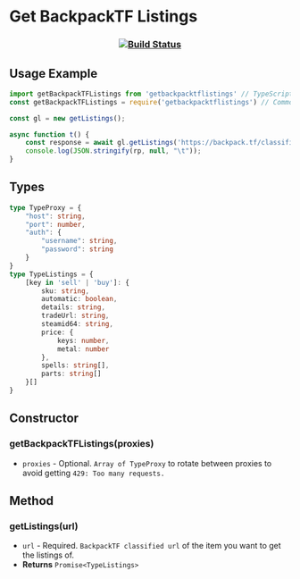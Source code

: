 # Get BackpackTF Listings
### <p align="center">[![Build Status](https://travis-ci.com/Preport/getBackpackTFListings.svg?branch=main)](https://travis-ci.com/Preport/getBackpackTFListings)</p>
## Usage Example
```typescript
import getBackpackTFListings from 'getbackpacktflistings' // TypeScript
const getBackpackTFListings = require('getbackpacktflistings') // CommonJS

const gl = new getListings();

async function t() {
    const response = await gl.getListings('https://backpack.tf/classifieds?item=Bill%27s%20Hat&quality=6&tradable=1&craftable=1&australium=-1&killstreak_tier=0')
    console.log(JSON.stringify(rp, null, "\t"));
}
```
## Types
```typescript
type TypeProxy = {
    "host": string,
    "port": number,
    "auth": {
        "username": string,
        "password": string
    }
}
type TypeListings = {
    [key in 'sell' | 'buy']: {
        sku: string,
        automatic: boolean,
        details: string,
        tradeUrl: string,
        steamid64: string,
        price: {
            keys: number,
            metal: number
        },
        spells: string[],
        parts: string[]
    }[]
}
```
## Constructor
### getBackpackTFListings(proxies)
- `proxies` - Optional. `Array of TypeProxy` to rotate between proxies to avoid getting `429: Too many requests.`
## Method
### getListings(url)
- `url` - Required. `BackpackTF classified url` of the item you want to get the listings of.
- **Returns** `Promise<TypeListings>`